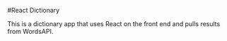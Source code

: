 #React Dictionary

This is a dictionary app that uses React on the front end and pulls results from WordsAPI.

